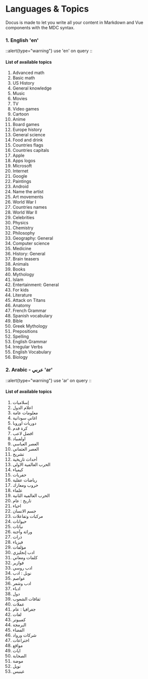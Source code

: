 # Languages & Topics

Docus is made to let you write all your content in Markdown and Vue components with the MDC syntax.


<!-- # List of available languages -->
### 1. English 'en'
::alert{type="warning"}
use 'en' on query
::

#### List of available topics

1. Advanced math
2. Basic math
3. US History
4. General knowledge
5. Music
6. Movies
7. TV
8. Video games
9. Cartoon
10. Anime
11. Board games
12. Europe history
13. General science
14. Food and drink
15. Countries flags
16. Countries capitals
17. Apple
18. Apps logos
19. Microsoft
20. Internet
21. Google
22. Paintings
23. Android
24. Name the artist
25. Art movements
26. World War I
27. Countries names
28. World War II
29. Celebrities
30. Physics
31. Chemistry
32. Philosophy
33. Geography: General
34. Computer science
35. Medicine
36. History: General
37. Brain teasers
38. Animals
39. Books
40. Mythology
41. Islam
42. Entertainment: General
45. For kids
46. Literature
47. Attack on Titans
48. Anatomy
49. French Grammar
50. Spanish vocabulary
51. Bible
52. Greek Mythology
55. Prepositions
56. Spelling
57. English Grammar
58. Irregular Verbs
59. English Vocabulary
60. Biology

### 2. Arabic - عربي 'ar'
::alert{type="warning"}
use 'ar' on query
::
#### List of available topics
1. إسلاميات
2. اعلام الدول
3. معلومات عامة
4. اغاني سودانية
5. دوريات اوروبا
6. كرة قدم
7. افضل لاعب
8. اولمبياد
9. العصر العباسي
10. العصر العثماني
11. تشريح
12. أحداث تاريخية
13. الحرب العالمية الاولى
14. كيمياء
15. حفريات
16. رياضات عقلية
17. حروب ومعارك
18. علماء
19. الحرب العالمية الثانية
20. تاريخ : عام
21. احياء
22. جسم الانسان
23. مركبات وتفاعلات
24. حيوانات
25. نباتات
26. وراثة وآجنة
27. ذرات
28. فيزياء
29. مؤلفات
30. ادب إنجليزي
31. كلمات ومعاني
32. فوازير
33. ادب روسي
34. نوبل : ادب
35. عواصم
36. ادب وشعر
37. ادباء
38. دول
39. ثقافات الشعوب
40. عملات
41. جغرافيا : عام
42. لغات
43. كمبيوتر
44. البرمجة
45. الفضاء
46. شركات ورواد
48. اختراعات
49. مواقع
50. ايات
51. الصحابة
52. موضة
53. نويل
54. غينيس
